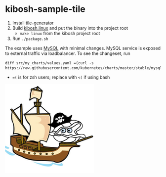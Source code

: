 # kibosh-sample-tile

1. Install [tile-generator](https://github.com/cf-platform-eng/tile-generator/)
1. Build [kibosh.linux](https://github.com/cf-platform-eng/kibosh) and put the binary into the project root
    - `make linux` from the kibosh project root
1. Run `./package.sh`

The example uses [MySQL](https://github.com/kubernetes/charts/tree/master/stable/mysql) with minimal changes. MySQL service is exposed to external traffic via loadbalancer. To see the changeset,
run
```
diff src/my_charts/values.yaml =(curl -s https://raw.githubusercontent.com/kubernetes/charts/master/stable/mysql/values.yaml)
```
* `=(` is for zsh users; replace with `<(` if using bash

![](resources/kibosh.png)
